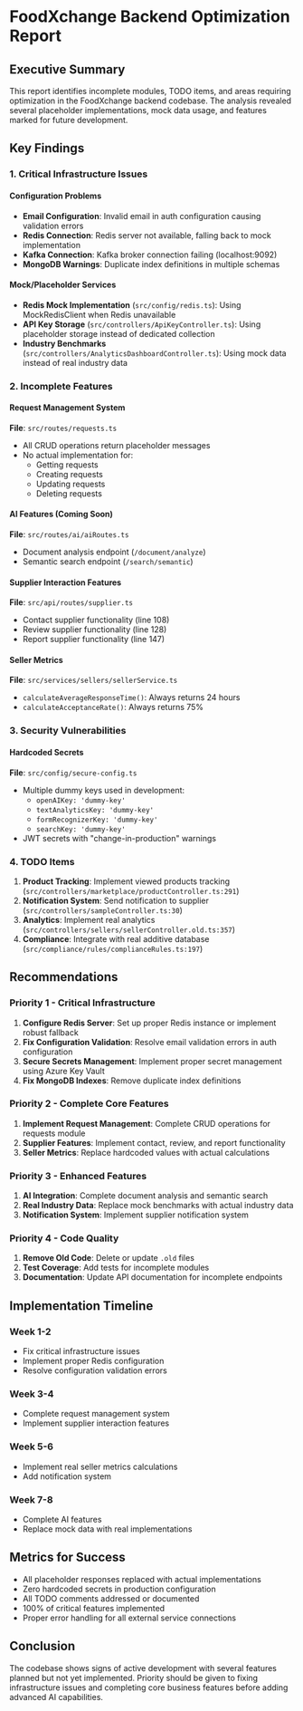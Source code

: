 # FoodXchange Backend Optimization Report

## Executive Summary

This report identifies incomplete modules, TODO items, and areas requiring optimization in the FoodXchange backend codebase. The analysis revealed several placeholder implementations, mock data usage, and features marked for future development.

## Key Findings

### 1. Critical Infrastructure Issues

#### Configuration Problems
- **Email Configuration**: Invalid email in auth configuration causing validation errors
- **Redis Connection**: Redis server not available, falling back to mock implementation
- **Kafka Connection**: Kafka broker connection failing (localhost:9092)
- **MongoDB Warnings**: Duplicate index definitions in multiple schemas

#### Mock/Placeholder Services
- **Redis Mock Implementation** (`src/config/redis.ts`): Using MockRedisClient when Redis unavailable
- **API Key Storage** (`src/controllers/ApiKeyController.ts`): Using placeholder storage instead of dedicated collection
- **Industry Benchmarks** (`src/controllers/AnalyticsDashboardController.ts`): Using mock data instead of real industry data

### 2. Incomplete Features

#### Request Management System
**File**: `src/routes/requests.ts`
- All CRUD operations return placeholder messages
- No actual implementation for:
  - Getting requests
  - Creating requests
  - Updating requests
  - Deleting requests

#### AI Features (Coming Soon)
**File**: `src/routes/ai/aiRoutes.ts`
- Document analysis endpoint (`/document/analyze`)
- Semantic search endpoint (`/search/semantic`)

#### Supplier Interaction Features
**File**: `src/api/routes/supplier.ts`
- Contact supplier functionality (line 108)
- Review supplier functionality (line 128)
- Report supplier functionality (line 147)

#### Seller Metrics
**File**: `src/services/sellers/sellerService.ts`
- `calculateAverageResponseTime()`: Always returns 24 hours
- `calculateAcceptanceRate()`: Always returns 75%

### 3. Security Vulnerabilities

#### Hardcoded Secrets
**File**: `src/config/secure-config.ts`
- Multiple dummy keys used in development:
  - `openAIKey: 'dummy-key'`
  - `textAnalyticsKey: 'dummy-key'`
  - `formRecognizerKey: 'dummy-key'`
  - `searchKey: 'dummy-key'`
- JWT secrets with "change-in-production" warnings

### 4. TODO Items

1. **Product Tracking**: Implement viewed products tracking (`src/controllers/marketplace/productController.ts:291`)
2. **Notification System**: Send notification to supplier (`src/controllers/sampleController.ts:30`)
3. **Analytics**: Implement real analytics (`src/controllers/sellers/sellerController.old.ts:357`)
4. **Compliance**: Integrate with real additive database (`src/compliance/rules/complianceRules.ts:197`)

## Recommendations

### Priority 1 - Critical Infrastructure
1. **Configure Redis Server**: Set up proper Redis instance or implement robust fallback
2. **Fix Configuration Validation**: Resolve email validation errors in auth configuration
3. **Secure Secrets Management**: Implement proper secret management using Azure Key Vault
4. **Fix MongoDB Indexes**: Remove duplicate index definitions

### Priority 2 - Complete Core Features
1. **Implement Request Management**: Complete CRUD operations for requests module
2. **Supplier Features**: Implement contact, review, and report functionality
3. **Seller Metrics**: Replace hardcoded values with actual calculations

### Priority 3 - Enhanced Features
1. **AI Integration**: Complete document analysis and semantic search
2. **Real Industry Data**: Replace mock benchmarks with actual industry data
3. **Notification System**: Implement supplier notification system

### Priority 4 - Code Quality
1. **Remove Old Code**: Delete or update `.old` files
2. **Test Coverage**: Add tests for incomplete modules
3. **Documentation**: Update API documentation for incomplete endpoints

## Implementation Timeline

### Week 1-2
- Fix critical infrastructure issues
- Implement proper Redis configuration
- Resolve configuration validation errors

### Week 3-4
- Complete request management system
- Implement supplier interaction features

### Week 5-6
- Implement real seller metrics calculations
- Add notification system

### Week 7-8
- Complete AI features
- Replace mock data with real implementations

## Metrics for Success

- All placeholder responses replaced with actual implementations
- Zero hardcoded secrets in production configuration
- All TODO comments addressed or documented
- 100% of critical features implemented
- Proper error handling for all external service connections

## Conclusion

The codebase shows signs of active development with several features planned but not yet implemented. Priority should be given to fixing infrastructure issues and completing core business features before adding advanced AI capabilities.